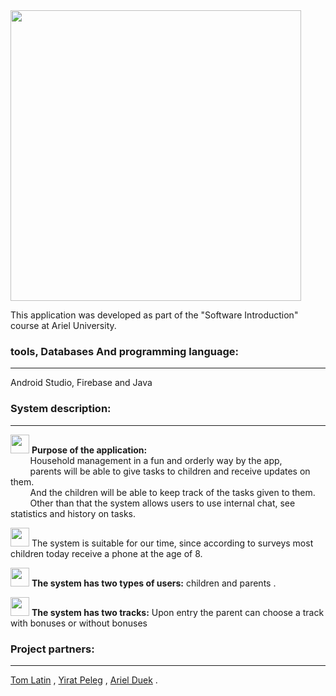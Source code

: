 <img width="465"  src="https://user-images.githubusercontent.com/57855070/104464373-84c9e000-55bb-11eb-9a4d-83ee38d396a6.png">

This application was developed as part of the "Software Introduction" course at Ariel University.

### tools, Databases And programming language:
***
Android Studio, Firebase and Java

### System  description:
***
<img width="30"  src="https://user-images.githubusercontent.com/57855070/104467120-a11b4c00-55be-11eb-9154-353c2eb63176.png">  **Purpose of the application:**   <br />
&nbsp;&nbsp;&nbsp;&nbsp;&nbsp;&nbsp;&nbsp; Household management in a fun and orderly way by the app, <br />
&nbsp;&nbsp;&nbsp;&nbsp;&nbsp;&nbsp;&nbsp; parents will be able to give tasks to children and receive updates on them. <br />
&nbsp;&nbsp;&nbsp;&nbsp;&nbsp;&nbsp;&nbsp; And the children will be able to keep track of the tasks given to them. <br />
&nbsp;&nbsp;&nbsp;&nbsp;&nbsp;&nbsp;&nbsp; Other than that the system allows users to use internal chat, see statistics and history on tasks. <br />

<img width="30"  src="https://user-images.githubusercontent.com/57855070/104467820-6c5bc480-55bf-11eb-94db-dbd85e128372.png"> The system is suitable for our time, since according to surveys 
most children today receive a phone at the age of 8.

<img width="30"  src="https://user-images.githubusercontent.com/57855070/104468002-9f05bd00-55bf-11eb-991f-05190fc355fb.png"> **The system has two types of users:**  children and parents .


<img width="30"  src="https://user-images.githubusercontent.com/57855070/104468124-c3619980-55bf-11eb-8431-45335dafa9ec.png"> **The system has two tracks:** Upon entry the parent can choose a track with bonuses or without bonuses

### Project partners: <br />
***
[Tom Latin](https://github.com/TomLatin) ,
[Yirat Peleg](https://github.com/yiratpeleg) ,
[Ariel Duek](https://github.com/ArielDuek) .


